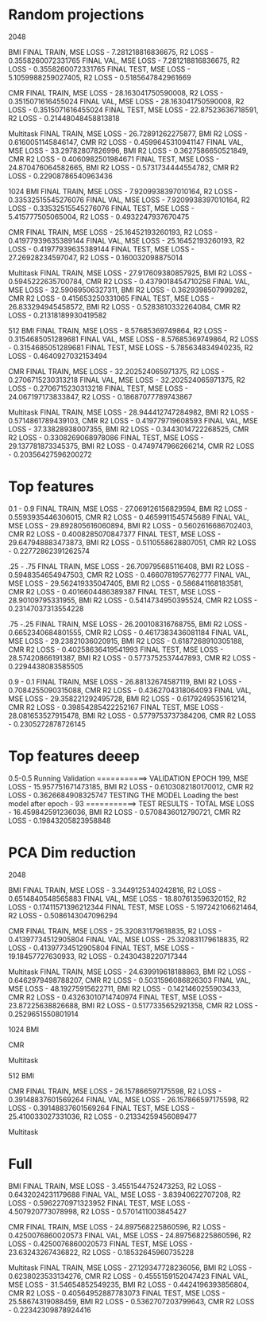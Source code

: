 # Random projections
2048

BMI 
FINAL TRAIN, MSE LOSS - 7.281218816836675, R2 LOSS - 0.3558260072331765 
FINAL VAL, MSE LOSS - 7.281218816836675, R2 LOSS - 0.3558260072331765 
FINAL TEST, MSE LOSS - 5.1059988259027405, R2 LOSS - 0.5185647842961669 

CMR 
FINAL TRAIN, MSE LOSS - 28.163041750590008, R2 LOSS - 0.3515071616455024 
FINAL VAL, MSE LOSS - 28.163041750590008, R2 LOSS - 0.3515071616455024 
FINAL TEST, MSE LOSS - 22.87523636718591, R2 LOSS - 0.21448048458813818 

Multitask
FINAL TRAIN, MSE LOSS - 26.72891262275877, BMI R2 LOSS - 0.6160051145846147, CMR R2 LOSS - 0.4599645310941147 
FINAL VAL, MSE LOSS - 33.29782807826996, BMI R2 LOSS - 0.3627586650521849, CMR R2 LOSS - 0.4060982501984671 
FINAL TEST, MSE LOSS - 24.870476064582665, BMI R2 LOSS - 0.5731734444554782, CMR R2 LOSS - 0.22908786540963436 

1024
BMI
FINAL TRAIN, MSE LOSS - 7.9209938397010164, R2 LOSS - 0.33532515545276076 
FINAL VAL, MSE LOSS - 7.9209938397010164, R2 LOSS - 0.33532515545276076 
FINAL TEST, MSE LOSS - 5.415777505065004, R2 LOSS - 0.4932247937670475 

CMR 
FINAL TRAIN, MSE LOSS - 25.16452193260193, R2 LOSS - 0.41977939635389144 
FINAL VAL, MSE LOSS - 25.16452193260193, R2 LOSS - 0.41977939635389144 
FINAL TEST, MSE LOSS - 27.26928234597047, R2 LOSS - 0.160032098875014 
 
Multitask
FINAL TRAIN, MSE LOSS - 27.917609380857925, BMI R2 LOSS - 0.5945222635700784, CMR R2 LOSS - 0.4379018454710258 
FINAL VAL, MSE LOSS - 32.59069506327311, BMI R2 LOSS - 0.3629398507999282, CMR R2 LOSS - 0.415653250331065 
FINAL TEST, MSE LOSS - 26.833294945458572, BMI R2 LOSS - 0.5283810332264084, CMR R2 LOSS - 0.21318189930419582 


512
BMI 
FINAL TRAIN, MSE LOSS - 8.57685369749864, R2 LOSS - 0.3154685051289681 
FINAL VAL, MSE LOSS - 8.57685369749864, R2 LOSS - 0.3154685051289681 
FINAL TEST, MSE LOSS - 5.785634834940235, R2 LOSS - 0.4640927032153494 

CMR 
FINAL TRAIN, MSE LOSS - 32.202524065971375, R2 LOSS - 0.2706715230313218 
FINAL VAL, MSE LOSS - 32.202524065971375, R2 LOSS - 0.2706715230313218 
FINAL TEST, MSE LOSS - 24.067197173833847, R2 LOSS - 0.18687077789743867 

Multitask
FINAL TRAIN, MSE LOSS - 28.944412747284982, BMI R2 LOSS - 0.5714861789439103, CMR R2 LOSS - 0.419779719608593 
FINAL VAL, MSE LOSS - 37.33828938007355, BMI R2 LOSS - 0.3443014722268525, CMR R2 LOSS - 0.3308269068978086 
FINAL TEST, MSE LOSS - 29.137781873345375, BMI R2 LOSS - 0.4749747966266214, CMR R2 LOSS - 0.20356427596200272 





# Top features 
0.1 - 0.9
FINAL TRAIN, MSE LOSS - 27.069126156829594, BMI R2 LOSS - 0.5593935446306015, CMR R2 LOSS - 0.4659911545745689 
FINAL VAL, MSE LOSS - 29.892805616060894, BMI R2 LOSS - 0.5602616686702403, CMR R2 LOSS - 0.4008285070847377 
FINAL TEST, MSE LOSS - 29.647948883473873, BMI R2 LOSS - 0.5110558628807051, CMR R2 LOSS - 0.22772862391262574 


.25 - .75
FINAL TRAIN, MSE LOSS - 26.709795685116408, BMI R2 LOSS - 0.5948354654947503, CMR R2 LOSS - 0.4660781957762777 
FINAL VAL, MSE LOSS - 29.562419335047405, BMI R2 LOSS - 0.586841168183581, CMR R2 LOSS - 0.4016604486389387 
FINAL TEST, MSE LOSS - 28.90109795331955, BMI R2 LOSS - 0.5414734950395524, CMR R2 LOSS - 0.23147037313554228 

.75 -.25
FINAL TRAIN, MSE LOSS - 26.200108316768755, BMI R2 LOSS - 0.6652340684801555, CMR R2 LOSS - 0.4617383436081184 
FINAL VAL, MSE LOSS - 29.23821036020915, BMI R2 LOSS - 0.6187268910305188, CMR R2 LOSS - 0.40258636419541993 
FINAL TEST, MSE LOSS - 28.57420866191387, BMI R2 LOSS - 0.5773752537447893, CMR R2 LOSS - 0.2294438083585505 


0.9 - 0.1
FINAL TRAIN, MSE LOSS - 26.88132674587119, BMI R2 LOSS - 0.7084255090315088, CMR R2 LOSS - 0.4362704318064093 
FINAL VAL, MSE LOSS - 29.358221292495728, BMI R2 LOSS - 0.6179249535161214, CMR R2 LOSS - 0.39854285422252167 
FINAL TEST, MSE LOSS - 28.081653527915478, BMI R2 LOSS - 0.5779753737384206, CMR R2 LOSS - 0.2305272878726145 







# Top features deeep
0.5-0.5
Running Validation
===========> VALIDATION EPOCH 199, MSE LOSS - 15.957751671473185, BMI R2 LOSS - 0.6103082180170012, CMR R2 LOSS - 0.3626684908325747 
TESTING THE MODEL
Loading the best model after epoch -  93
===========> TEST RESULTS - TOTAL MSE LOSS - 16.459842591236036, BMI R2 LOSS - 0.5708436012790721, CMR R2 LOSS - 0.19843205823958848 



# PCA Dim reduction
2048

BMI 
FINAL TRAIN, MSE LOSS - 3.3449125340242816, R2 LOSS - 0.6514840548565883 
FINAL VAL, MSE LOSS - 18.807613596320152, R2 LOSS - 0.17411571396212344 
FINAL TEST, MSE LOSS - 5.197242106621464, R2 LOSS - 0.5086143047096294

CMR 
FINAL TRAIN, MSE LOSS - 25.320831179618835, R2 LOSS - 0.41397734512905804 
FINAL VAL, MSE LOSS - 25.320831179618835, R2 LOSS - 0.41397734512905804 
FINAL TEST, MSE LOSS - 19.18457727630933, R2 LOSS - 0.2430438220717344 

Multitask
FINAL TRAIN, MSE LOSS - 24.639919618188863, BMI R2 LOSS - 0.6462979498788207, CMR R2 LOSS - 0.5031596086826303 
FINAL VAL, MSE LOSS - 48.19275915622711, BMI R2 LOSS - 0.1421460255903433, CMR R2 LOSS - 0.43263010714740974 
FINAL TEST, MSE LOSS - 23.87225638826688, BMI R2 LOSS - 0.5177335652921358, CMR R2 LOSS - 0.2529651550801914 


1024
BMI

CMR 

Multitask


512
BMI 

CMR 
FINAL TRAIN, MSE LOSS - 26.157866597175598, R2 LOSS - 0.39148837601569264 
FINAL VAL, MSE LOSS - 26.157866597175598, R2 LOSS - 0.39148837601569264 
FINAL TEST, MSE LOSS - 25.410033027331036, R2 LOSS - 0.21334259456089477 

Multitask




# Full
BMI
FINAL TRAIN, MSE LOSS - 3.4551544752473253, R2 LOSS - 0.6432024231179688 
FINAL VAL, MSE LOSS - 3.83940622707208, R2 LOSS - 0.5962270971323952 
FINAL TEST, MSE LOSS - 4.507920773078998, R2 LOSS - 0.5701411003845427 

CMR
FINAL TRAIN, MSE LOSS - 24.897568225860596, R2 LOSS - 0.4250076860020573 
FINAL VAL, MSE LOSS - 24.897568225860596, R2 LOSS - 0.4250076860020573 
FINAL TEST, MSE LOSS - 23.63243267436822, R2 LOSS - 0.18532645960735228 

Multitask
FINAL TRAIN, MSE LOSS - 27.129347728236056, BMI R2 LOSS - 0.6238023533134276, CMR R2 LOSS - 0.4555159152047423 
FINAL VAL, MSE LOSS - 31.54654852549235, BMI R2 LOSS - 0.4424196393856804, CMR R2 LOSS - 0.40564952887783073 
FINAL TEST, MSE LOSS - 25.58674319088459, BMI R2 LOSS - 0.5362707203799643, CMR R2 LOSS - 0.22342309878924416 